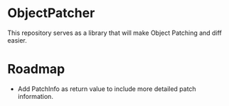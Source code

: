 # ObjectPatcher
This repository serves as a library that will make Object Patching and diff easier.


# Roadmap

- Add PatchInfo as return value to include more detailed patch information.